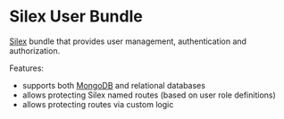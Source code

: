 # Silex User Bundle

[Silex](http://silex.sensiolabs.org/) bundle that provides user management, authentication and authorization.

Features:

- supports both [MongoDB](http://www.mongodb.org/) and relational databases
- allows protecting Silex named routes (based on user role definitions)
- allows protecting routes via custom logic
